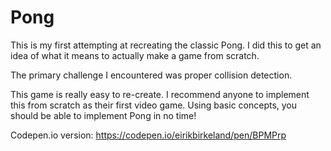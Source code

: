 # Pong

This is my first attempting at recreating the classic Pong. I did this to get an idea of what it means to actually make a game from scratch.

The primary challenge I encountered was proper collision detection.

This game is really easy to re-create. I recommend anyone to implement this from scratch as their first video game. Using basic concepts, you should be able to implement Pong in no time!

Codepen.io version:
https://codepen.io/eirikbirkeland/pen/BPMPrp
